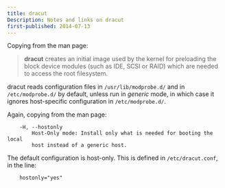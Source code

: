 ```yaml
---
title: dracut
Description: Notes and links on dracut
first-published: 2014-07-13
---
```


Copying from the man page:

> **dracut** creates an initial image used by the kernel for preloading the 
> block device modules (such as IDE, SCSI or RAID) which are needed to access 
> the root filesystem.

dracut reads configuration files in `/usr/lib/modprobe.d/` and in `/etc/modprobe.d/` by default, unless run in
*generic* mode, in which case it ignores host-specific configuration in `/etc/modprobe.d/`.

Again, copying from the man page:

        -H, --hostonly
            Host-Only mode: Install only what is needed for booting the local 
            host instead of a generic host.

The default configuration is host-only. This is defined in `/etc/dracut.conf`, in the line:

        hostonly="yes"
